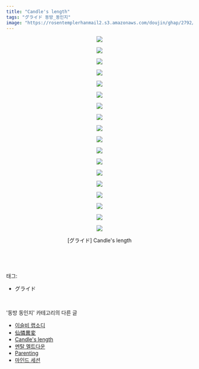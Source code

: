 ```yaml
---
title: "Candle's length"
tags: "グライド 동방_동인지"
image: "https://rosentemplerhanmail2.s3.amazonaws.com/doujin/ghap/2792/001.jpg"
---
```

<div class="article">
<p style="text-align: center; clear: none; float: none;"><img src="{{ site.imgserver12 }}/ghap/2792/001.jpg"/></p>
<p style="text-align: center; clear: none; float: none;"><img src="{{ site.imgserver12 }}/ghap/2792/002.jpg"/></p>
<p style="text-align: center; clear: none; float: none;"><img src="{{ site.imgserver12 }}/ghap/2792/003.jpg"/></p>
<p style="text-align: center; clear: none; float: none;"><img src="{{ site.imgserver12 }}/ghap/2792/004.jpg"/></p>
<p style="text-align: center; clear: none; float: none;"><img src="{{ site.imgserver12 }}/ghap/2792/005.jpg"/></p>
<p style="text-align: center; clear: none; float: none;"><img src="{{ site.imgserver12 }}/ghap/2792/006.jpg"/></p>
<p style="text-align: center; clear: none; float: none;"><img src="{{ site.imgserver12 }}/ghap/2792/007.jpg"/></p>
<p style="text-align: center; clear: none; float: none;"><img src="{{ site.imgserver12 }}/ghap/2792/008.jpg"/></p>
<p style="text-align: center; clear: none; float: none;"><img src="{{ site.imgserver12 }}/ghap/2792/009.jpg"/></p>
<p style="text-align: center; clear: none; float: none;"><img src="{{ site.imgserver12 }}/ghap/2792/010.jpg"/></p>
<p style="text-align: center; clear: none; float: none;"><img src="{{ site.imgserver12 }}/ghap/2792/011.jpg"/></p>
<p style="text-align: center; clear: none; float: none;"><img src="{{ site.imgserver12 }}/ghap/2792/012.jpg"/></p>
<p style="text-align: center; clear: none; float: none;"><img src="{{ site.imgserver12 }}/ghap/2792/013.jpg"/></p>
<p style="text-align: center; clear: none; float: none;"><img src="{{ site.imgserver12 }}/ghap/2792/014.jpg"/></p>
<p style="text-align: center; clear: none; float: none;"><img src="{{ site.imgserver12 }}/ghap/2792/015.jpg"/></p>
<p style="text-align: center; clear: none; float: none;"><img src="{{ site.imgserver12 }}/ghap/2792/016.jpg"/></p>
<p style="text-align: center; clear: none; float: none;"><img src="{{ site.imgserver12 }}/ghap/2792/017.jpg"/></p>
<p style="text-align: center; clear: none; float: none;"><img src="{{ site.imgserver12 }}/ghap/2792/018.jpg"/></p>
<p style="text-align: center; clear: none; float: none;">[グライド] Candle's length</p>
<p><br/></p>
</div><br/>
<div class="tagTrail">
<p>태그: </p>
<ul>
<li>グライド</li>
</ul>
</div><br/>
<div class="another">
<p>'동방 동인지' 카테고리의 다른 글</p>
<ul>
<li><a href="/ghap_2794">이슬비 랩소디</a></li>
<li><a href="/ghap_2793">仙憐異変</a></li>
<li><a href="/ghap_2792">Candle's length</a></li>
<li><a href="/ghap_2791">멘탈 멜트다운</a></li>
<li><a href="/ghap_2790">Parenting</a></li>
<li><a href="/ghap_2789">마인드 세션</a></li>
</ul>
</div><br/>
<div class="cb_module cb_fluid">
<div class="cb_wrt cb_profile">
</div><!-- commentList close -->
</div><br/>
